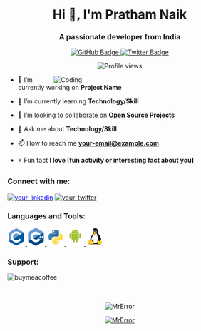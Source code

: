 <h1 align="center">Hi 👋, I'm Pratham Naik</h1>
<h3 align="center">A passionate developer from India</h3>

<p align="center">
  <a href="https://github.com/0MrError0?tab=followers">
    <img src="https://img.shields.io/github/followers/0MrError0?label=Followers&style=social" alt="GitHub Badge">
  </a>
  <a href="https://twitter.com/your-twitter">
    <img src="https://img.shields.io/twitter/follow/your-twitter?label=Twitter&style=social" alt="Twitter Badge">
  </a>
</p>

<p align="center">
  <img src="https://komarev.com/ghpvc/?username=your-username&color=brightgreen" alt="Profile views">
</p>

<img align="right" alt="Coding" width="400" src="https://media.giphy.com/media/13HgwGsXF0aiGY/giphy.gif">

- 🔭 I’m currently working on **Project Name**

- 🌱 I’m currently learning **Technology/Skill**

- 👯 I’m looking to collaborate on **Open Source Projects**

- 💬 Ask me about **Technology/Skill**

- 📫 How to reach me **your-email@example.com**

- ⚡ Fun fact **I love [fun activity or interesting fact about you]**

<h3 align="left">Connect with me:</h3>
<p align="left">
  <a href="https://www.linkedin.com/in/pratham-naik-a0b794221/" target="blank"><img align="center" src="https://cdn.jsdelivr.net/npm/simple-icons@3.0.1/icons/linkedin.svg" alt="your-linkedin" height="30" width="40" style="color:blue"/></a>
  <a href="https://twitter.com/your-twitter" target="blank"><img align="center" src="https://cdn.jsdelivr.net/npm/simple-icons@3.0.1/icons/twitter.svg" alt="your-twitter" height="30" width="40" /></a>
  
</p>

<h3 align="left">Languages and Tools:</h3>
<p align="left">
  <a href="https://www.cprogramming.com/" target="_blank"> <img src="https://raw.githubusercontent.com/devicons/devicon/master/icons/c/c-original.svg" alt="c" width="40" height="40"/> </a>
  <a href="https://www.w3schools.com/cpp/" target="_blank"> <img src="https://raw.githubusercontent.com/devicons/devicon/master/icons/cplusplus/cplusplus-original.svg" alt="cplusplus" width="40" height="40"/> </a>
  <a href="https://www.python.org" target="_blank"> <img src="https://raw.githubusercontent.com/devicons/devicon/master/icons/python/python-original.svg" alt="python" width="40" height="40"/> </a>
  <a href="https://developer.android.com" target="_blank"> <img src="https://raw.githubusercontent.com/devicons/devicon/master/icons/android/android-original-wordmark.svg" alt="android" width="40" height="40"/> </a>
  <a href="https://www.linux.org/" target="_blank"> <img src="https://raw.githubusercontent.com/devicons/devicon/master/icons/linux/linux-original.svg" alt="linux" width="40" height="40"/> </a>
  <!-- Add more icons as needed -->
</p>

<h3 align="left">Support:</h3>
<p>
  <a href="https://buymeacoffee.com/naikprathad"> <img align="left" src="https://cdn.buymeacoffee.com/buttons/v2/default-yellow.png" height="50" width="210" alt="buymeacoffee" /></a>
</p>
<br><br><br>

<p align="center">
  <img src="https://github-readme-stats.vercel.app/api?username=0MrError0&show_icons=true&theme=radical" alt="MrError" />
</p>


<p align="center">
  <a href="https://github.com/ryo-ma/github-profile-trophy">
    <img src="https://github-profile-trophy.vercel.app/?username=0MrError0&margin-w=15" alt="MrError" />
  </a>
</p>

